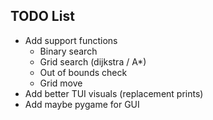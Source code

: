## TODO List
- Add support functions 
    - Binary search
    - Grid search (dijkstra / A*)
    - Out of bounds check
    - Grid move
- Add better TUI visuals (replacement prints)
- Add maybe pygame for GUI